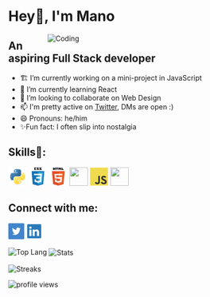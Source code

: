 # Hey👋, I'm Mano

<img align="right" alt="Coding" width="425" src="https://cdn.dribbble.com/users/3859528/screenshots/9164402/media/730597676ca0663238bb350aed97f848.gif">

## An aspiring Full Stack developer

- 🏗 I’m currently working on a mini-project in JavaScript
- 🌱 I’m currently learning React
- 👯 I’m looking to collaborate on Web Design 
- 📫 I'm pretty active on <a href="https://twitter.com/mano__08">Twitter</a>, DMs are open :)
- 😄 Pronouns: he/him
- ✨Fun fact: I often slip into nostalgia

<!--🙃 I’m looking for help with React.js-->

## Skills🍳:

<img height="37" width="37" src="https://raw.githubusercontent.com/devicons/devicon/master/icons/python/python-original.svg"> <img height="37" width="37" src="https://raw.githubusercontent.com/devicons/devicon/master/icons/css3/css3-original-wordmark.svg"> <img height="37" width="37" src="https://raw.githubusercontent.com/devicons/devicon/master/icons/html5/html5-original-wordmark.svg"> <img height="37" width="37" src="https://getbootstrap.com/docs/5.1/assets/brand/bootstrap-logo.svg"> <img height="37" width="37" src="https://raw.githubusercontent.com/devicons/devicon/master/icons/javascript/javascript-original.svg"> <img height="37" width="37" src="https://www.vectorlogo.zone/logos/figma/figma-icon.svg">

## Connect with me:

<a href="https://twitter.com/mano__08" target="_blank"><img height="32" width="32" src="Twitter Icon.svg" /></a>
<a href="https://www.linkedin.com/in/mano-w-827850227/" target="_blank"><img height="32" width="32" src="Linkedin Icon2.svg" /></a>

<!--
<a href="https://github.com/Mano-08">
  <img align="left" src="https://github-readme-stats.vercel.app/api?username=Mano-08&hide=stars&show_icons=true&theme=algolia"/>
  <img align="left" src="https://github-readme-stats.vercel.app/api/top-langs?username=unnati914&show_icons=true&locale=en&layout=compact" alt="unnati914" />
</a>
-->
<p><img align="left" src="https://github-readme-stats.vercel.app/api/top-langs?username=Mano-08&show_icons=true&locale=en&layout=compact&theme=algolia" alt="Top Lang" /></p>

<p>&nbsp;<img align="center" src="https://github-readme-stats.vercel.app/api?username=Mano-08&show_icons=true&locale=en&theme=algolia" alt="Stats" /></p>

<p><img align="center" src="https://github-readme-streak-stats.herokuapp.com/?user=Mano-08" alt="Streaks" /></p>

![profile views](https://komarev.com/ghpvc/?username=Mano-08&style=flat&color=blue&label=Profile+Views)
